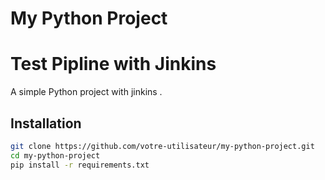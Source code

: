 # My Python Project
# Test Pipline with Jinkins

A simple Python project with jinkins  .

## Installation

```bash
git clone https://github.com/votre-utilisateur/my-python-project.git
cd my-python-project
pip install -r requirements.txt